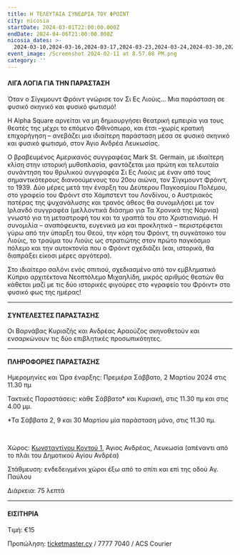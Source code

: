 ```yaml
---
title: Η ΤΕΛΕΥΤΑΙΑ ΣΥΝΕΔΡΙΑ ΤΟΥ ΦΡΟΙΝΤ
city: nicosia
startDate: 2024-03-01T22:00:00.000Z
endDate: 2024-04-06T21:00:00.000Z
nicosia_dates: >-
  2024-03-10,2024-03-16,2024-03-17,2024-03-23,2024-03-24,2024-03-30,2024-03-31,2024-04-6,2024-04-7
event_image: /Screenshot 2024-02-11 at 8.57.08 PM.png
category: ''
---
```


#### ΛΙΓΑ ΛΟΓΙΑ ΓΙΑ ΤΗΝ ΠΑΡΑΣΤΑΣΗ

Όταν ο Σίγκμουντ Φρόιντ γνώρισε τον Σι Ες Λιούις… Μια παράσταση σε φυσικό σκηνικό και φυσικό φωτισμό!

Η Alpha Square αρνείται να μη δημιουργήσει θεατρική εμπειρία για τους θεατές της μέχρι το επόμενο Φθινόπωρο, και έτσι –χωρίς κρατική επιχορήγηση – ανεβάζει μια ιδιαίτερη παράσταση μέσα σε φυσικό σκηνικό και φυσικό φωτισμό, στον Άγιο Ανδρέα Λευκωσίας.

Ο βραβευμένος Αμερικανός συγγραφέας Mark St. Germain, με ιδιαίτερη κλίση στην ιστορική μυθοπλασία, φαντάζεται μια πρώτη και τελευταία συνάντηση του θρυλικού συγγραφέα Σι Ες Λιούις με έναν από τους σημαντικότερους διανοούμενους του 20ου αιώνα, τον Σίγκμουντ Φρόιντ, το 1939.
Δύο μέρες μετά την έναρξη του Δεύτερου Παγκοσμίου Πολέμου, στο γραφείο του
Φρόιντ στο Χάμπστεντ του Λονδίνου, ο Αυστριακός πατέρας της ψυχανάλυσης και
τρανός άθεος θα συνομιλήσει με τον Ιρλανδό συγγραφέα (μελλοντικά διάσημο για Τα
Χρονικά της Νάρνια) γνωστό για τη μεταστροφή του και τα γραπτά του στο
Χριστιανισμό. Η συνομιλία – αναπόφευκτα, ευγενικά μα και προκλητικά –
περιστρέφεται γύρω από την ύπαρξη του Θεού, την κόρη του Φρόιντ, τη συγκάτοικο
του Λιούις, το τραύμα του Λιούις ως στρατιώτης στον πρώτο παγκόσμιο πόλεμο και
την αυτοκτονία που ο Φρόιντ σχεδιάζει (και, ιστορικά, θα διαπράξει είκοσι μέρες
αργότερα).

Στο ιδιαίτερο σαλόνι ενός σπιτιού, σχεδιασμένο από τον εμβληματικό Κύπριο αρχιτέκτονα Νεοπτόλεμο Μιχαηλίδη, μικρός αριθμός θεατών θα κάθεται μαζί με τις δύο ιστορικές φιγούρες στο «γραφείο του Φρόιντ» στο φυσικό φως της ημέρας!

***

#### ΣΥΝΤΕΛΕΣΤΕΣ ΠΑΡΑΣΤΑΣΗΣ

Οι Βαρνάβας Κυριαζής και Ανδρέας Αραούζος σκηνοθετούν και ενσαρκώνουν τις δύο επιβλητικές προσωπικότητες.

***

#### ΠΛΗΡΟΦΟΡΙΕΣ ΠΑΡΑΣΤΑΣΗΣ

Ημερομηνίες και Ώρα έναρξης:  Πρεμιέρα Σάββατο, 2 Μαρτίου 2024 στις 11.30 πμ

Τακτικές Παραστάσεις: κάθε Σάββατο\* και Κυριακή, στις 11.30 πμ και στις 4.00 μμ.

\*Τα Σάββατα 2, 9 και 30 Μαρτίου μία παράσταση μόνο, στις 11.30 πμ.

 

Χώρος: [Κωνσταντίνου Κοντού 1](https://www.google.com/maps/place/Konstantinou+Kontou,+Nicosia,+Cyprus/@35.1747292,33.344568,17z/data=!3m1!4b1!4m6!3m5!1s0x14de10ace1685511:0x25266bcccb3646e5!8m2!3d35.1747248!4d33.3471429!16s%2Fg%2F11h54zybrd?entry=ttu), Άγιος Ανδρέας, Λευκωσία (απέναντι από το πλάι του Δημοτικού Αγίου Ανδρέα)

Στάθμευση:  ενδεδειγμένοι χώροι έξω από το σπίτι και επί της οδού Αγ. Παύλου

Διάρκεια: 75 λεπτά

***

#### ΕΙΣΙΤΗΡΙΑ

Τιμή: €15

Προπώληση: [ticketmaster.cy](https://www.ticketmaster.cy/showEventInformation.html?idEvent=4522) / 7777 7040 / ACS Courier
